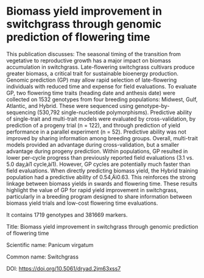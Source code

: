 # Biomass yield improvement in switchgrass through genomic prediction of flowering time

This publication discusses: The seasonal timing of the transition from vegetative to reproductive growth has a major impact on biomass accumulation in switchgrass. Late-flowering switchgrass cultivars produce greater biomass, a critical trait for sustainable bioenergy production. Genomic prediction (GP) may allow rapid selection of late-flowering individuals with reduced time and expense for field evaluations. To evaluate GP, two flowering time traits (heading date and anthesis date) were collected on 1532 genotypes from four breeding populations: Midwest, Gulf, Atlantic, and Hybrid. These were sequenced using genotype-by-sequencing (530,792 single-nucleotide polymorphisms). Predictive ability of single-trait and multi-trait models were evaluated by cross-validation, by prediction of a progeny trial (n = 122), and through prediction of yield performance in a parallel experiment (n = 52). Predictive ability was not improved by sharing information among breeding groups. Overall, multi-trait models provided an advantage during cross-validation, but a smaller advantage during progeny prediction. Within populations, GP resulted in lower per-cycle progress than previously reported field evaluations (3.1 vs. 5.0 day‚àí1 cycle‚àí1). However, GP cycles are potentially much faster than field evaluations. When directly predicting biomass yield, the Hybrid training population had a predictive ability of 0.54‚Äì0.63. This reinforces the strong linkage between biomass yields in swards and flowering time. These results highlight the value of GP for rapid yield improvement in switchgrass, particularly in a breeding program designed to share information between biomass yield trials and low-cost flowering time evaluations.

It contains 1719 genotypes and 381669 markers.

Title: Biomass yield improvement in switchgrass through genomic prediction of flowering time

Scientific name: Panicum virgatum

Common name: Switchgrass

DOI: https://doi.org/10.5061/dryad.2jm63xss7


